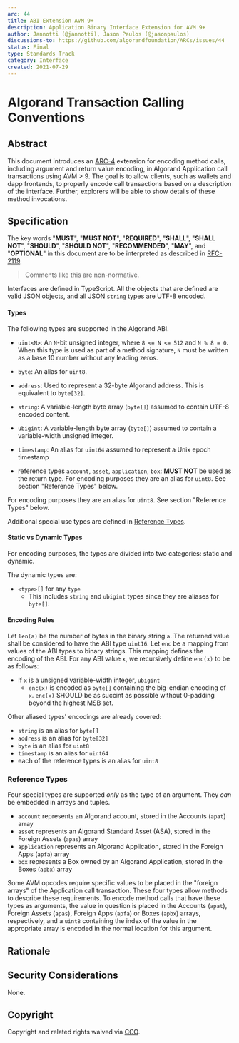 ```yaml
---
arc: 44
title: ABI Extension AVM 9+
description: Application Binary Interface Extension for AVM 9+
author: Jannotti (@jannotti), Jason Paulos (@jasonpaulos)
discussions-to: https://github.com/algorandfoundation/ARCs/issues/44
status: Final
type: Standards Track
category: Interface
created: 2021-07-29
---
```


# Algorand Transaction Calling Conventions

## Abstract

This document introduces an [ARC-4](arc-0004.md) extension for encoding method calls, including argument and return value encoding, in Algorand Application call transactions using AVM > 9.
The goal is to allow clients, such as wallets and
dapp frontends, to properly encode call transactions based on a description 
of the interface. Further, explorers will be able to show details of
these method invocations.

## Specification

The key words "**MUST**", "**MUST NOT**", "**REQUIRED**", "**SHALL**", "**SHALL NOT**", "**SHOULD**", "**SHOULD NOT**", "**RECOMMENDED**", "**MAY**", and "**OPTIONAL**" in this document are to be interpreted as described in <a href="https://www.ietf.org/rfc/rfc2119.txt">RFC-2119</a>.

> Comments like this are non-normative.

Interfaces are defined in TypeScript. All the objects that are defined 
are valid JSON objects, and all JSON `string` types are UTF-8 encoded.


#### Types

The following types are supported in the Algorand ABI.
* `uint<N>`: An `N`-bit unsigned integer, where `8 <= N <= 512` and `N % 8 = 0`. When this type is used as part of a method signature, `N` must be written as a base 10 number without any leading zeros.
* `byte`: An alias for `uint8`.
* `address`: Used to represent a 32-byte Algorand address. This is equivalent to `byte[32]`.
* `string`: A variable-length byte array (`byte[]`) assumed to contain UTF-8 encoded content.
  
* `ubigint`: A variable-length byte array (`byte[]`) assumed to contain a variable-width unsigned integer.
* `timestamp`: An alias for `uint64` assumed to represent a Unix epoch timestamp

* reference types `account`, `asset`, `application`, `box`: **MUST NOT** be used as the return type.
For encoding purposes they are an alias for `uint8`. See section "Reference Types" below.

For encoding purposes they are an alias for `uint8`. See section "Reference Types" below.

Additional special use types are defined in [Reference Types](#reference-types).

#### Static vs Dynamic Types

For encoding purposes, the types are divided into two categories: static and dynamic.

The dynamic types are:

*  `<type>[]` for any `type`
    * This includes `string` and `ubigint` types since they are aliases for `byte[]`.



#### Encoding Rules

Let `len(a)` be the number of bytes in the binary string `a`. The
returned value shall be considered to have the ABI type `uint16`.
Let `enc` be a mapping from values of the ABI types to binary
strings. This mapping defines the encoding of the ABI.
For any ABI value `x`, we recursively define `enc(x)` to be as follows:

* If `x` is a unsigned variable-width integer, `ubigint` 
  * `enc(x)` is encoded as `byte[]` containing the big-endian encoding of `x`. `enc(x)` SHOULD be as succint as possible without 0-padding beyond the highest MSB set.

Other aliased types' encodings are already covered:

- `string` is an alias for `byte[]`
- `address` is an alias for `byte[32]`
- `byte` is an alias for `uint8`
- `timestamp` is an alias for `uint64`
- each of the reference types is an alias for `uint8`

### Reference Types
Four special types are supported _only_ as the type of an argument.
They _can_ be embedded in arrays and tuples.
* `account` represents an Algorand account, stored in the Accounts (`apat`) array
* `asset` represents an Algorand Standard Asset (ASA), stored in the Foreign Assets (`apas`) array
* `application` represents an Algorand Application, stored in the Foreign Apps (`apfa`) array
* `box` represents a Box owned by an Algorand Application, stored in the Boxes (`apbx`) array

Some AVM opcodes require specific values to be placed in the "foreign arrays" of the Application call transaction. These four types allow methods to describe these requirements. To encode method calls that have these types as arguments, the value in question is placed in the Accounts (`apat`), Foreign Assets (`apas`), Foreign Apps (`apfa`) or Boxes (`apbx`) arrays, respectively, and a `uint8` containing the index of the value in the appropriate array is encoded in the normal location for this argument.

## Rationale

## Security Considerations

None.

## Copyright

Copyright and related rights waived via <a href="https://creativecommons.org/publicdomain/zero/1.0/">CCO</a>.